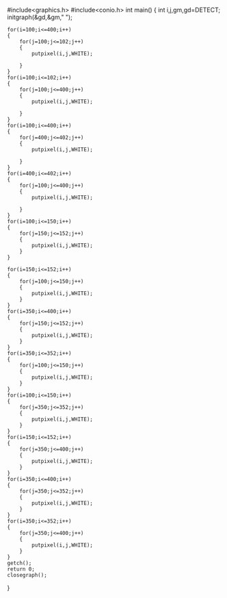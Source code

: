 #include<graphics.h>
#include<conio.h>
int main()
{
	int i,j,gm,gd=DETECT;
	initgraph(&gd,&gm," ");
	
	for(i=100;i<=400;i++)
	{
		for(j=100;j<=102;j++)
		{
			putpixel(i,j,WHITE);
			
		}
	}
	for(i=100;i<=102;i++)
	{
		for(j=100;j<=400;j++)
		{
			putpixel(i,j,WHITE);
			
		}
	}
	for(i=100;i<=400;i++)
	{
		for(j=400;j<=402;j++)
		{
			putpixel(i,j,WHITE);
			
		}
	}
	for(i=400;i<=402;i++)
	{
		for(j=100;j<=400;j++)
		{
			putpixel(i,j,WHITE);
			
		}
	}
	for(i=100;i<=150;i++)
	{
		for(j=150;j<=152;j++)
		{
			putpixel(i,j,WHITE);
		}
	}
	
	for(i=150;i<=152;i++)
	{
		for(j=100;j<=150;j++)
		{
			putpixel(i,j,WHITE);
		}
	}
	for(i=350;i<=400;i++)
	{
		for(j=150;j<=152;j++)
		{
			putpixel(i,j,WHITE);
		}
	}
	for(i=350;i<=352;i++)
	{
		for(j=100;j<=150;j++)
		{
			putpixel(i,j,WHITE);
		}
	}
	for(i=100;i<=150;i++)
	{
		for(j=350;j<=352;j++)
		{
			putpixel(i,j,WHITE);
		}
	}
	for(i=150;i<=152;i++)
	{
		for(j=350;j<=400;j++)
		{
			putpixel(i,j,WHITE);
		}
	}
	for(i=350;i<=400;i++)
	{
		for(j=350;j<=352;j++)
		{
			putpixel(i,j,WHITE);
		}
	}
	for(i=350;i<=352;i++)
	{
		for(j=350;j<=400;j++)
		{
			putpixel(i,j,WHITE);
		}
	}
	getch();
	return 0;
	closegraph();
}
